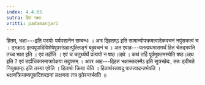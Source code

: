 ```yaml
---
index: 4.4.65
sutra: हितं भक्षाः
vritti: padamanjari
---
```


 हितम्, भक्षाः---इति पदयोः पर्यवसानेन सम्बन्धः । अत्र ठ्हितम्ऽ इति सामान्योपक्रमत्वादेकवचनं नपुंसकत्वं च । ठ्भक्षाःऽ इत्यपूपादिविशेषेषूपसंग्रहात्पुंल्लिङ्गं बहुवचनं च । अत एवाह---यतत्प्रथमासमर्थं हितं चेतद्भवति तच्च भक्षा इति । एवं तर्हीति । एवं च चतुर्थ्यर्थे प्रत्ययो न षष्ठ।ल्र्थे । कथं तर्हि पूर्वमुक्तमस्येति षष्ठ।ल्र्थ इति ? एवं तर्ह्यधिकारमात्रापेक्षया तदुक्तम् । अपर आह---ठ्हितं भक्षास्तदस्मैऽ इति सूत्रच्छेदः, ततः ठ्दीयते नियुक्तम्ऽ इति तस्या एवेति । हितार्थः क्रिया चेति । हितार्थस्तावदु पातत्वादन्तर्भवति । भक्षणक्रियाप्यपूपादिशब्दानां लक्षणया तत्र वृतेरन्तर्भवति ॥